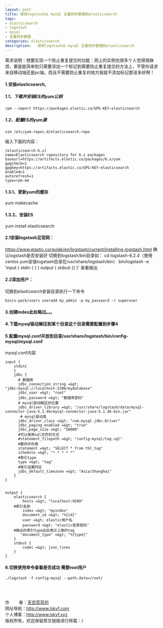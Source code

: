 ```yaml
---
layout: post
title: 使用logstash从 mysql 全量同步数据到elasticsearch
tags:
- elasticsearch 
- logstash
- mysql
- 全量同步数据
categories: elasticsearch 
description:   使用logstash从 mysql 全量同步数据到elasticsearch 
---
```

需求说明：想要实现一个防止重复提交的功能：网上的实例也很多个人觉得很麻烦，要是能简单到只需要添加一个标记到需要防止重复提交的方法上，不管你请求来自移动端还是pc端，而且不需要防止重复的地方我就不添加标记那该多好啊！ 
<!-- more -->

#### 1.安装elasticsearch,
##### 1.1、下载并安装ES的yum公钥 #####
 ```
rpm --import https://packages.elastic.co/GPG-KEY-elasticsearch
 ```
##### 1.2、配置ES的yum源 #####
 ```
vim /etc/yum.repos.d/elasticsearch.repo
 ```
 输入下面的内容：
 ```
[elasticsearch-6.x]
name=Elasticsearch repository for 6.x packages
baseurl=https://artifacts.elastic.co/packages/6.x/yum
gpgcheck=1
gpgkey=https://artifacts.elastic.co/GPG-KEY-elasticsearch
enabled=1
autorefresh=1
type=rpm-md
```


#### 1.3.1、更新yum的缓存 #### 
yum makecache
#### 1.3.2、安装ES ####
yum install elasticsearch


#### 2.1安装logstash见官网： ####
https://www.elastic.co/guide/en/logstash/current/installing-logstash.html
确认logstash是否安装好
切换到logstash/bin目录如：
cd logstash-6.2.4（使用centos yum安装logstash目录在/usr/share/logstash/bin）
bin/logstash -e 'input { stdin { } } output { stdout {} }'
查看输出

#### 2.2添加用户： ####

切换到elasticearch安装目录执行一下命令
```
bin/x-pack/users useradd my_admin -p my_password -r superuser
```



#### 3.创建index此处略过。。。 ####


#### 4.下载mysql驱动解压到某个目录这个目录需要配置到步骤4 ####


#### 5.配置mysql.conf并放到目录/usr/share/logstash/bin/config-mysql/mysql.conf ####
mysql.conf内容
```
input {
    stdin{
    }
    jdbc {
      # 数据库
      jdbc_connection_string =&gt; "jdbc:mysql://localhost:3306/mydatabase"
      jdbc_user =&gt; "root"
      jdbc_password =&gt; "数据库密码"
      # mysql驱动解压的位置
      jdbc_driver_library =&gt; "/usr/share/logstash/data/mysql-connector-java-5.1.46/mysql-connector-java-5.1.46-bin.jar"
       # mysql驱动类
      jdbc_driver_class =&gt; "com.mysql.jdbc.Driver"
      jdbc_paging_enabled =&gt; "true"
      jdbc_page_size =&gt; "50000"
      #可以使用sql文件的方式
      #statement_filepath =&gt; "config-mysql/tag.sql"
      #要同步的表
      statement =&gt; "SELECT * from tbl_tag"
      schedule =&gt; "* * * * *"
      #索引type
      type =&gt; "tag"
      #索引设置时区
      jdbc_default_timezone =&gt; "Asia/Shanghai"
    }
}
 
 
output {
    elasticsearch {
        hosts =&gt; "localhost:9200"
	#索引名称
        index =&gt; "myindex"
        document_id =&gt; "%{id}"
        user =&gt; elastic用户名
        password =&gt; "elastic登录密码"
	#输出的索引type此处表示上面的tag
       "document_type" =&gt; "%{type}"
    }
    stdout {
        codec =&gt; json_lines
    }
}
```

#### 6.切换使用命令查看是否成功 需要root用户 ####
```
./logstash -f config-mysql --path.data=/root/
```
<br/>
<br/>

作&nbsp;&nbsp;&nbsp;&nbsp;&nbsp;&nbsp;&nbsp;&nbsp;者：<a href="#">天空蓝蓝的</a> <br>
网址导航：<a href="http://www.lskyf.com" target="_blank">http://www.lskyf.com</a> <br>
个人博客：<a href="http://www.lskyf.xyz" target="_blank">http://www.lskyf.xyz</a> <br>
版权所有，欢迎保留原文链接进行转载：) <br>


